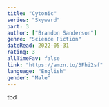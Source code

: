 ```yaml
---
title: "Cytonic"
series: "Skyward"
part: 3
author: ["Brandon Sanderson"]
genre: "Science Fiction"
dateRead: 2022-05-31
rating: 3
allTimeFav: false
link: "https://amzn.to/3Fhi2sf"
language: "English"
gender: "Male"
---
```


tbd
